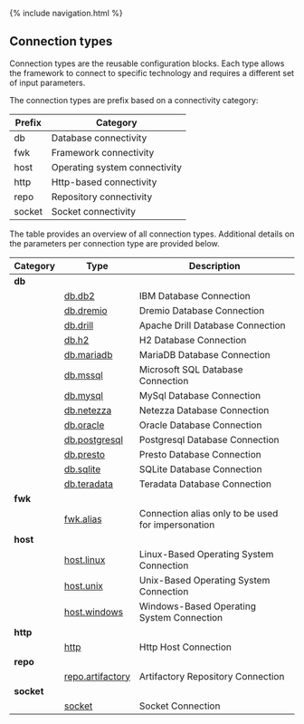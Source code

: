 {% include navigation.html %}
## Connection types
Connection types are the reusable configuration blocks. 
Each type allows the framework to connect to specific technology and requires a different set of input parameters. 

The connection types are prefix based on a connectivity category:

|Prefix|Category|
|---|---|
|db|Database connectivity|
|fwk|Framework connectivity|
|host|Operating system connectivity|
|http|Http-based connectivity|
|repo|Repository connectivity|
|socket| Socket connectivity|

The table provides an overview of all connection types. 
Additional details on the parameters per connection type are provided below.


|Category|Type|Description            |
|--------|----|-----------------------|
|**db**|
|      |[db.db2](https://github.com/metadew/iesi/blob/2bf8147b794d0c7bebd8a1f83f566d77200625b8/docs/pages/iesi%20core%20concepts/Connection%20Types/db.db2.md)|IBM Database Connection|
|      |[db.dremio](https://github.com/metadew/iesi/blob/2bf8147b794d0c7bebd8a1f83f566d77200625b8/docs/pages/iesi%20core%20concepts/Connection%20Types/db.dremio.md)|Dremio Database Connection|
|      |[db.drill](https://github.com/metadew/iesi/blob/2bf8147b794d0c7bebd8a1f83f566d77200625b8/docs/pages/iesi%20core%20concepts/Connection%20Types/db.drill.md)|Apache Drill Database Connection|
|      |[db.h2](https://github.com/metadew/iesi/blob/2bf8147b794d0c7bebd8a1f83f566d77200625b8/docs/pages/iesi%20core%20concepts/Connection%20Types/db.h2.md)|H2 Database Connection|
|      |[db.mariadb](https://github.com/metadew/iesi/blob/2bf8147b794d0c7bebd8a1f83f566d77200625b8/docs/pages/iesi%20core%20concepts/Connection%20Types/db.mariadb.md)|MariaDB Database Connection|
|      |[db.mssql](https://github.com/metadew/iesi/blob/2bf8147b794d0c7bebd8a1f83f566d77200625b8/docs/pages/iesi%20core%20concepts/Connection%20Types/db.mssql.md)|Microsoft SQL Database Connection|
|      |[db.mysql](https://github.com/metadew/iesi/blob/2bf8147b794d0c7bebd8a1f83f566d77200625b8/docs/pages/iesi%20core%20concepts/Connection%20Types/db.mysql.md)|MySql Database Connection|
|      |[db.netezza](https://github.com/metadew/iesi/blob/2bf8147b794d0c7bebd8a1f83f566d77200625b8/docs/pages/iesi%20core%20concepts/Connection%20Types/db.netezza.md)|Netezza Database Connection|
|      |[db.oracle](https://github.com/metadew/iesi/blob/2bf8147b794d0c7bebd8a1f83f566d77200625b8/docs/pages/iesi%20core%20concepts/Connection%20Types/db.oracle.md)|Oracle Database Connection|
|      |[db.postgresql](https://github.com/metadew/iesi/blob/2bf8147b794d0c7bebd8a1f83f566d77200625b8/docs/pages/iesi%20core%20concepts/Connection%20Types/db.postgresql.md)|Postgresql Database Connection|
|      |[db.presto](https://github.com/metadew/iesi/blob/2bf8147b794d0c7bebd8a1f83f566d77200625b8/docs/pages/iesi%20core%20concepts/Connection%20Types/db.presto.md)|Presto Database Connection|
|      |[db.sqlite](https://github.com/metadew/iesi/blob/2bf8147b794d0c7bebd8a1f83f566d77200625b8/docs/pages/iesi%20core%20concepts/Connection%20Types/db.sqlite.md)|SQLite Database Connection|
|      |[db.teradata](https://github.com/metadew/iesi/blob/2bf8147b794d0c7bebd8a1f83f566d77200625b8/docs/pages/iesi%20core%20concepts/Connection%20Types/db.teradata.md)|Teradata Database Connection|
|**fwk**|
|      |[fwk.alias](https://github.com/metadew/iesi/blob/2bf8147b794d0c7bebd8a1f83f566d77200625b8/docs/pages/iesi%20core%20concepts/Connection%20Types/fwk.alias.md)|Connection alias only to be used for impersonation|
|**host**|
|      |[host.linux](https://github.com/metadew/iesi/blob/2bf8147b794d0c7bebd8a1f83f566d77200625b8/docs/pages/iesi%20core%20concepts/Connection%20Types/host.linux.md)|Linux-Based Operating System Connection|
|      |[host.unix](https://github.com/metadew/iesi/blob/2bf8147b794d0c7bebd8a1f83f566d77200625b8/docs/pages/iesi%20core%20concepts/Connection%20Types/host.unix.md)|Unix-Based Operating System Connection|
|      |[host.windows](https://github.com/metadew/iesi/blob/2bf8147b794d0c7bebd8a1f83f566d77200625b8/docs/pages/iesi%20core%20concepts/Connection%20Types/host.windows.md)|Windows-Based Operating System Connection|
|**http**|
|      |[http](https://github.com/metadew/iesi/blob/2bf8147b794d0c7bebd8a1f83f566d77200625b8/docs/pages/iesi%20core%20concepts/Connection%20Types/http.md)|Http Host Connection|
|**repo**|
|      |[repo.artifactory](https://github.com/metadew/iesi/blob/2bf8147b794d0c7bebd8a1f83f566d77200625b8/docs/pages/iesi%20core%20concepts/Connection%20Types/repo.artifactory.md)|Artifactory Repository Connection|
|**socket**|
|      |[socket](https://github.com/metadew/iesi/blob/2bf8147b794d0c7bebd8a1f83f566d77200625b8/docs/pages/iesi%20core%20concepts/Connection%20Types/socket.md)|Socket Connection|
